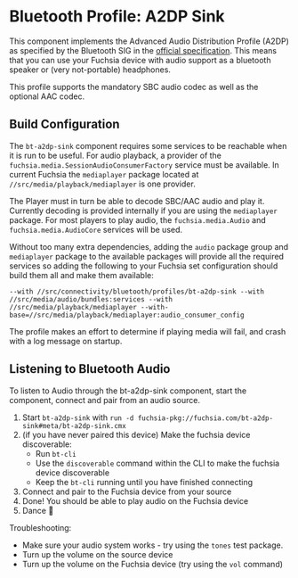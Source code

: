 # Bluetooth Profile: A2DP Sink

This component implements the Advanced Audio Distribution Profile (A2DP) as
specified by the Bluetooth SIG in the [official specification](https://www.bluetooth.org/docman/handlers/downloaddoc.ashx?doc_id=457083).  This means that you can use your Fuchsia device with
audio support as a bluetooth speaker or (very not-portable) headphones.

This profile supports the mandatory SBC audio codec as well as the optional AAC codec.

## Build Configuration

The `bt-a2dp-sink` component requires some services to be reachable when it is
run to be useful.  For audio playback, a provider of the `fuchsia.media.SessionAudioConsumerFactory`
service must be available. In current Fuchsia the `mediaplayer` package located
at `//src/media/playback/mediaplayer` is one provider.

The Player must in turn be able to decode SBC/AAC audio and play it. Currently decoding
is provided internally if you are using the `mediaplayer` package.  For most players to
play audio, the `fuchsia.media.Audio` and `fuchsia.media.AudioCore` services will be used.

Without too many extra dependencies, adding the `audio` package group and `mediaplayer` package
to the available packages will provide all the required services so adding the following to your
Fuchsia set configuration should build them all and make them available:

`--with //src/connectivity/bluetooth/profiles/bt-a2dp-sink --with //src/media/audio/bundles:services --with //src/media/playback/mediaplayer --with-base=//src/media/playback/mediaplayer:audio_consumer_config`

The profile makes an effort to determine if playing media will fail, and crash with a log message
on startup.

## Listening to Bluetooth Audio

To listen to Audio through the bt-a2dp-sink component, start the component, connect and pair
from an audio source.

1. Start `bt-a2dp-sink` with `run -d fuchsia-pkg://fuchsia.com/bt-a2dp-sink#meta/bt-a2dp-sink.cmx`
1. (if you have never paired this device) Make the fuchsia device discoverable:
    - Run `bt-cli`
    - Use the `discoverable` command within the CLI to make the fuchsia device discoverable
    - Keep the `bt-cli` running until you have finished connecting
1. Connect and pair to the Fuchsia device from your source
1. Done! You should be able to play audio on the Fuchsia device
1. Dance 💃

Troubleshooting:

  * Make sure your audio system works - try using the `tones` test package.
  * Turn up the volume on the source device
  * Turn up the volume on the Fuchsia device (try using the `vol` command)
